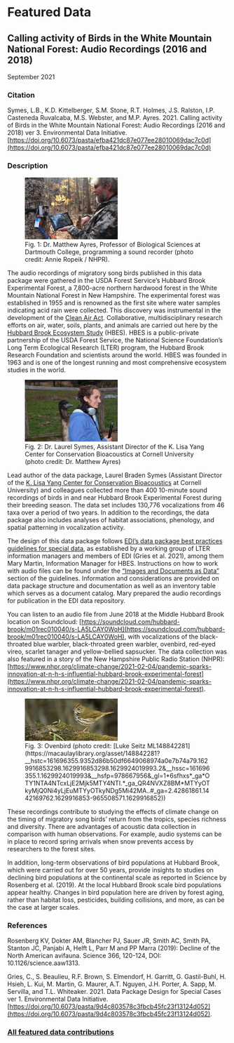 # Featured Data

## Calling activity of Birds in the White Mountain National Forest: Audio Recordings (2016 and 2018)

September 2021

### Citation

Symes, L.B., K.D. Kittelberger, S.M. Stone, R.T. Holmes, J.S. Ralston, I.P. Casteneda Ruvalcaba, M.S. Webster, and M.P. Ayres. 2021. Calling activity of Birds in the White Mountain National Forest: Audio Recordings (2016 and 2018) ver 3. Environmental Data Initiative. [https://doi.org/10.6073/pasta/efba421dc87e077ee28010069dac7c0d](https://doi.org/10.6073/pasta/efba421dc87e077ee28010069dac7c0d)

### Description

<figure class="figure_featured">
    <img src="/static/images/featured_data/sound-recorder.jpg" alt="scientist programming a sound recorder" width="50%">
    <figcaption>Fig. 1: Dr. Matthew Ayres, Professor of Biological Sciences at Dartmouth College, programming a sound recorder (photo credit: Annie Ropeik / NHPR).</figcaption>
</figure>

The audio recordings of migratory song birds published in this data package were gathered in the USDA Forest Service’s Hubbard Brook Experimental Forest, a 7,800-acre northern hardwood forest in the White Mountain National Forest in New Hampshire. The experimental forest was established in 1955 and is renowned as the first site where water samples indicating acid rain were collected. This discovery was instrumental in the development of the [Clean Air Act](https://www.epa.gov/laws-regulations/summary-clean-air-act). Collaborative, multidisciplinary research efforts on air, water, soils, plants, and animals are carried out here by the [Hubbard Brook Ecosystem Study](https://hubbardbrook.org/) (HBES). HBES is a public-private partnership of the USDA Forest Service, the National Science Foundation’s Long Term Ecological Research (LTER) program, the Hubbard Brook Research Foundation and scientists around the world. HBES was founded in 1963 and is one of the longest running and most comprehensive ecosystem studies in the world.

<figure  class="figure_featured">
    <img src="/static/images/featured_data/laurel.jpg" alt="scientist holding sound recorder next to large bird" width="50%">
    <figcaption>Fig. 2: Dr. Laurel Symes, Assistant Director of the K. Lisa Yang Center for Conservation Bioacoustics at Cornell University (photo credit: Dr. Matthew Ayres)</figcaption>
</figure>

Lead author of the data package, Laurel Braden Symes (Assistant Director of the [K. Lisa Yang Center for Conservation Bioacoustics](https://www.birds.cornell.edu/ccb) at Cornell University) and colleagues collected more than 400 10-minute sound recordings of birds in and near Hubbard Brook Experimental Forest during their breeding season. The data set includes 130,776 vocalizations from 46 taxa over a period of two years. In addition to the recordings, the data package also includes analyses of habitat associations, phenology, and spatial patterning in vocalization activity.

The design of this data package follows [EDI’s data package best practices guidelines for special data](https://ediorg.github.io/data-package-best-practices/datapackage-design/), as established by a working group of LTER information managers and members of EDI (Gries et al. 2021), among them Mary Martin, Information Manager for HBES. Instructions on how to work with audio files can be found under the [“Images and Documents as Data”](https://ediorg.github.io/data-package-best-practices/datapackage-design/images-and-documents-as-data.html) section of the guidelines. Information and considerations are provided on data package structure and documentation as well as an inventory table which serves as a document catalog. Mary prepared the audio recordings for publication in the EDI data repository.

You can listen to an audio file from June 2018 at the Middle Hubbard Brook location on Soundcloud: [https://soundcloud.com/hubbard-brook/m01rec010040/s-LA5LCAY0WoH](https://soundcloud.com/hubbard-brook/m01rec010040/s-LA5LCAY0WoH), with vocalizations of the black-throated blue warbler, black-throated green warbler, ovenbird, red-eyed vireo, scarlet tanager and yellow-bellied sapsucker. The data collection was also featured in a story of the New Hampshire Public Radio Station (NHPR): [https://www.nhpr.org/climate-change/2021-02-04/pandemic-sparks-innovation-at-n-h-s-influential-hubbard-brook-experimental-forest](https://www.nhpr.org/climate-change/2021-02-04/pandemic-sparks-innovation-at-n-h-s-influential-hubbard-brook-experimental-forest).

<figure  class="figure_featured">
    <img src="/static/images/featured_data/ovenbird.png" alt="ovenbird" width="50%">
    <figcaption>Fig. 3: Ovenbird (photo credit: [Luke Seitz ML148842281](https://macaulaylibrary.org/asset/148842281?__hstc=161696355.9352d86b50df6649068974a0e7b74a79.1629916853298.1629916853298.1629924019993.2&__hssc=161696355.1.1629924019993&__hsfp=978667956&_gl=1*6sfhxs*_ga*OTY1NTA4NTcxLjE2Mjk5MTY4NTI.*_ga_QR4NVXZ8BM*MTYyOTkyMjQ0Ni4yLjEuMTYyOTkyNDg5Mi42MA..#_ga=2.42861861.1442169762.1629916853-965508571.1629916852))</figcaption>
</figure>

These recordings contribute to studying the effects of climate change on the timing of migratory song birds’ return from the tropics, species richness and diversity. There are advantages of acoustic data collection in comparison with human observations. For example, audio systems can be in place to record spring arrivals when snow prevents access by researchers to the forest sites.

In addition, long-term observations of bird populations at Hubbard Brook, which were carried out for over 50 years, provide insights to studies on declining bird populations at the continental scale as reported in Science by Rosenberg et al. (2019). At the local Hubbard Brook scale bird populations appear healthy. Changes in bird population here are driven by forest aging, rather than habitat loss, pesticides, building collisions, and more, as can be the case at larger scales.

### References

Rosenberg KV, Dokter AM, Blancher PJ, Sauer JR, Smith AC, Smith PA, Stanton JC, Panjabi A, Helft L, Parr M and PP Marra (2019): Decline of the North American avifauna. Science 366, 120-124, DOI: 10.1126/science.aaw1313.

Gries, C., S. Beaulieu, R.F. Brown, S. Elmendorf, H. Garritt, G. Gastil-Buhl, H. Hsieh, L. Kui, M. Martin, G. Maurer, A.T. Nguyen, J.H. Porter, A. Sapp, M. Servilla, and T.L. Whiteaker. 2021. Data Package Design for Special Cases ver 1. Environmental Data Initiative. [https://doi.org/10.6073/pasta/9d4c803578c3fbcb45fc23f13124d052](https://doi.org/10.6073/pasta/9d4c803578c3fbcb45fc23f13124d052).

### [All featured data contributions](/templates/data/featured)
